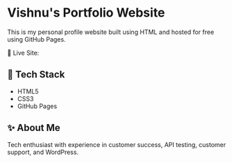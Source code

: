 # Vishnu's Portfolio Website

This is my personal profile website built using HTML and hosted for free using GitHub Pages.

🔗 Live Site: 

## 🔧 Tech Stack
- HTML5
- CSS3
- GitHub Pages

## ✨ About Me
Tech enthusiast with experience in customer success, API testing, customer support, and WordPress.
